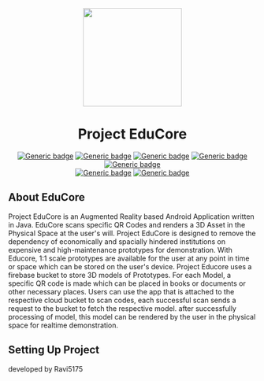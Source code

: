<div align="center" margin="0px">
<img align="center" width="200px" height="200px" src="https://user-images.githubusercontent.com/48784560/119270746-c29add00-bc1b-11eb-8611-0ce65b1dc01f.png">
<h1> Project EduCore</h1>
  
  [![Generic badge](https://img.shields.io/badge/ANDROID-grey?style=for-the-badge&logo=android)](https://shields.io/)
  [![Generic badge](https://img.shields.io/badge/JAVA-orange?style=for-the-badge&logo=java)](https://shields.io/)
  [![Generic badge](https://img.shields.io/badge/AR%20CORE-purple?style=for-the-badge&logo=ar)](https://shields.io/)
  [![Generic badge](https://img.shields.io/badge/OPEN-SOURCE-aqua?style=for-the-badge&logo=open%20source%20initiative)](https://shields.io/)
  [![Generic badge](https://img.shields.io/badge/EduCore-V1.0.0-green?style=for-the-badge&logo=ar)](https://shields.io/)\
  [![Generic badge](https://img.shields.io/badge/GRADLE-V4.0.1-blue?style=for-the-badge&logo=gradle)](https://shields.io/)
   [![Generic badge](https://img.shields.io/badge/MIN%20SDK-V29-yellow?style=for-the-badge&logo=gradle)](https://shields.io/)
  

</div>

## About EduCore

Project EduCore is an Augmented Reality based Android Application written in Java. EduCore scans specific QR Codes and renders a 3D Asset in the Physical Space at the user's will. Project EduCore is designed to remove the dependency of economically and spacially hindered institutions on expensive and high-maintenance prototypes for demonstration. With Educore, 1:1 scale prototypes are available for the user at any point in time or space which can be stored on the user's device. Project Educore uses a firebase bucket to store 3D models of Prototypes. For each Model, a specific QR code is made which can be placed in books or documents or other necessary places. Users can use the app that is attached to the respective cloud bucket to scan codes, each successful scan sends a request to the bucket to fetch the respective model. after successfully processing of model, this model can be rendered by the user in the physical space for realtime demonstration.


## Setting Up Project

developed by Ravi5175
